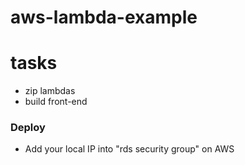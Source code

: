 # aws-lambda-example

# tasks
- zip lambdas
- build front-end

### Deploy
- Add your local IP into "rds security group" on AWS
